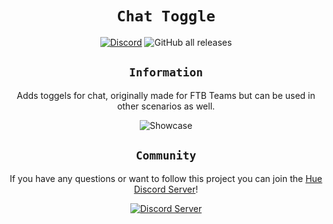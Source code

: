 <div align="center">
<center>

# `Chat Toggle`

[![Discord](https://img.shields.io/discord/1003636176013492285?color=%235865F2&label=Discord&style=for-the-badge)](https://discord.gg/w7PpGax9Bq)
![GitHub all releases](https://img.shields.io/github/downloads/Maximusbarcz/ChatToggle/total?label=downloads&style=for-the-badge)
## `Information`

Adds toggels for chat, originally made for FTB Teams but can be used in other scenarios as well.

![Showcase](https://raw.githubusercontent.com/Maximusbarcz/ChatToggle/master/showcase.gif)

## `Community`

If you have any questions or want to follow this project you can join the [Hue Discord Server](https://discord.gg/w7PpGax9Bq)!

[![Discord Server](https://discordapp.com/api/guilds/1003636176013492285/widget.png?style=banner2)](https://discord.gg/w7PpGax9Bq)
</center>
</div>
